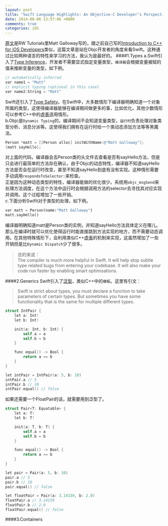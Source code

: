 ```yaml
---
layout: post
title: "Swift Language Highlights: An Objective-C Developer’s Perspective"
date: 2014-06-06 13:57:06 +0800
comments: true
categories: iOS
---
```

<!--more-->
[原文](http://www.raywenderlich.com/73997/swift-language-highlights)是RW Tutorials里Matt Galloway写的，跟之前自己写的[Introduction to C++ for iOS Developers](http://daryl5.github.io/blog/2014/04/24/introduction-to-cplusplus-for-ios-developers/)类似，这篇文章是站在Objc开发者的角度来看Swift。这种通过比较两种语言的特性来学习的方法，我认为是最好的。
####1.Types
a.Swift引入了[Type Inference](http://en.wikipedia.org/wiki/Type_inference)，开发者不需要显式指定变量类型，`编译器`会根据变量被赋的值来推断变量的类型，如下例。
```objective-c
// automatically inferred
var name1 = "Matt"
// explicit typing (optional in this case)
var name2:String = "Matt"
```
Swift还引入了[Type Safety](http://en.wikipedia.org/wiki/Type_safety)。在Swift中，大多数情形下编译器明确知道一个对象所属的类型，这使得编译器能够在编译期间做更多的事，比如优化。其他少数情形可以参考C++中的[虚表](http://en.wikipedia.org/wiki/Vtable)适用情形。  
b.Objc是`Dynamic Typing`的，编译期间不会知道变量类型，`运行时`负责处理对象类型分析、消息分派等。这使得我们拥有在运行时给一个类动态添加方法等等黑魔法。
```objective-c
Person *matt = [[Person alloc] initWithName:@"Matt Galloway"];
[matt sayHello];
```
对上面的代码，编译器会去Person类的头文件去查看是否有sayHello方法，但是只会进行最简单的方法存在确认，由于Objc的动态特性，编译器不知道sayHello方法是否会在运行时改变，甚至不知道sayHello到底有没有实现。这种情形需要手动调用`respondsToSelector:`来检查。  
正是因为这种动态类型的特性，编译器能做的优化很少。系统用`objc_msgSend`来处理方法调度，在这个方法中运行时会根据调用方法的selector去寻找其对应实现并调用。这个过程增加了一些开销。  
c.下面分析Swifit对于类型的处理，如下例。
```python
var matt = Person(name:"Matt Galloway")
matt.sayHello()
```
编译器明确知道matt是Person类的实例，并知道sayHello方法具体定义在哪儿。那么在编译时就可以优化使得运行时能直接跳到方法实现的地方，而不需要动态调用。在其他特殊情形下，会利用类似C++[虚表](http://en.wikipedia.org/wiki/Vtable)的机制来实现，这虽然增加了一些开销但是比`Dynamic Dispatch`少了很多。
> 总的来说：  
The compiler is much more helpful in Swift. It will help stop subtle type related bugs from entering your codebase. It will also make your code run faster by enabling smart optimisations.

####2.Generics
Swift引入了[泛型](http://en.wikipedia.org/wiki/Generic_programming)，类似C++中的`模板`。这里有引文：
>  Swift is strict about types, you must declare a function to take parameters of certain types. But sometimes you have some functionality that is the same for multiple different types.

```objective-c
struct IntPair {
    let a: Int!
    let b: Int!

    init(a: Int, b: Int) {
        self.a = a
        self.b = b
    }

    func equal() -> Bool {
        return a == b
    }
}

let intPair = IntPair(a: 5, b: 10)
intPair.a // 5
intPair.b // 10
intPair.equal() // false
```
如果还需要一个FloatPair的话，就需要用到泛型了。
```objective-c
struct Pair<T: Equatable> {
    let a: T!
    let b: T!

    init(a: T, b: T) {
        self.a = a
        self.b = b
    }

    func equal() -> Bool {
        return a == b
    }
}

let pair = Pair(a: 5, b: 10)
pair.a // 5
pair.b // 10
pair.equal() // false

let floatPair = Pair(a: 3.14159, b: 2.0)
floatPair.a // 3.14159
floatPair.b // 2.0
floatPair.equal() // false
```
####3.Containers

